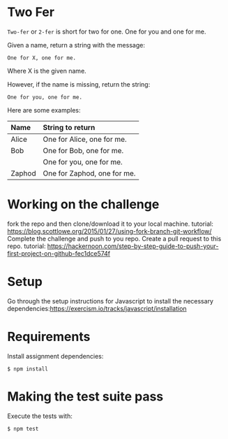 # Two Fer

`Two-fer` or `2-fer` is short for two for one. One for you and one for me.

Given a name, return a string with the message:

```text
One for X, one for me.
```

Where X is the given name.

However, if the name is missing, return the string:

```text
One for you, one for me.
```

Here are some examples:

|Name    |String to return 
|:-------|:------------------
|Alice   |One for Alice, one for me. 
|Bob     |One for Bob, one for me.
|        |One for you, one for me.
|Zaphod  |One for Zaphod, one for me.

# Working on the challenge

fork the repo and then clone/download it to your local machine. tutorial: https://blog.scottlowe.org/2015/01/27/using-fork-branch-git-workflow/
Complete the challenge and push to you repo.
Create a pull request to this repo. tutorial: https://hackernoon.com/step-by-step-guide-to-push-your-first-project-on-github-fec1dce574f

# Setup

Go through the setup instructions for Javascript to install the necessary dependencies:https://exercism.io/tracks/javascript/installation

# Requirements

Install assignment dependencies:
```text
$ npm install
```

# Making the test suite pass

Execute the tests with:
```text
$ npm test
```
